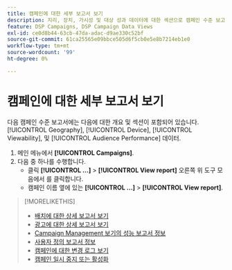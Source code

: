 ```yaml
---
title: 캠페인에 대한 세부 보고서 보기
description: 지리, 장치, 가시성 및 대상 성과 데이터에 대한 섹션으로 캠페인 수준 보고서를 여는 방법에 대해 알아봅니다.
feature: DSP Campaigns, DSP Campaign Data Views
exl-id: ce0d8b44-63cb-47da-adac-d9ae330c52bf
source-git-commit: 61ca25565e09bbce505d6f5cb0e5e8b7214eb1e0
workflow-type: tm+mt
source-wordcount: '99'
ht-degree: 0%

---
```


# 캠페인에 대한 세부 보고서 보기

다음 <!--legacy --> 캠페인 수준 보고서에는 다음에 대한 개요 및 섹션이 포함되어 있습니다. [!UICONTROL Geography], [!UICONTROL Device], [!UICONTROL Viewability], 및 [!UICONTROL Audience Performance] 데이터.

1. 메인 메뉴에서 **[!UICONTROL Campaigns]**.
1. 다음 중 하나를 수행합니다.
   * 클릭 **[!UICONTROL ...]** > **[!UICONTROL View report]** 오른쪽 위 도구 모음에서 를 클릭합니다.
   * 캠페인 이름 옆에 있는  **[!UICONTROL ...]** > **[!UICONTROL View report]**.

>[!MORELIKETHIS]
>
>* [배치에 대한 상세 보고서 보기](/help/dsp/campaign-management/placements/placement-view-report.md)
>* [광고에 대한 상세 보고서 보기](/help/dsp/campaign-management/ads/ad-view-report.md)
>* [Campaign Management 보기의 성능 보고서 정보](/help/dsp/campaign-management/reports/campaign-reports-about.md)
>* [사용자 정의 보고서 정보](/help/dsp/reports/report-about.md)
>* [캠페인에 대한 변경 로그 보기](campaign-change-log.md)
>* [캠페인 일시 중지 또는 활성화](campaign-pause-activate.md)
